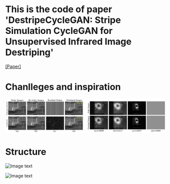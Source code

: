 # This is the code of  paper 'DestripeCycleGAN: Stripe Simulation CycleGAN for Unsupervised Infrared Image Destriping'

[[Paper]](https://arxiv.org/abs/2402.09101)

# Chanlleges and inspiration   
![Image text](https://github.com/xdFai/DestripeCycleGAN/blob/main/Fig/image0.png)


# Structure
![Image text](https://github.com/xdFai/DestripeCycleGAN/tree/main/Fig/image02.png)

![Image text](https://github.com/xdFai/DestripeCycleGAN/tree/main/Fig/image03.png)

